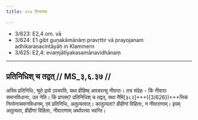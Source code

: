 ```yaml
---
title: २०४ टिप्पणयः

---
```

- 3/623: E2,4 om. vā
- 3/624: E1 gibt guṇakāmānāṃ pravṛttir vā prayojanam adhikaraṇacintāyāḥ in Klammern
- 3/625: E2,4: evaṃjātīyakasamānavidhānaṃ

____________________________________________


## प्रतिनिधिश् च तद्वत् // MS_३,६.३७ //

अस्ति प्रतिनिधिः, श्रुते द्रव्ये ऽपचरति, यथा व्रीहिष्व् अपचरत्सु नीवाराः। तत्र संदेहः - किं नीवाराः समानविधानाः, उत नेति। किं प्राप्तम्? प्रतिनिधिश् च तद्वत्, यथा नैमि[३८२]+++({3/626})+++त्तिकं नित्येनासमानविधानम्, एवं प्रतिनिधिः, अतुल्यत्वात्। कातुल्यता? व्रीहीणां विहिताः, न नीवाराणाम्। इयम् अतुल्यता, व्रीहीणां विहिताः, नीवाराणाम् अर्थापत्त्या भवन्ति।
